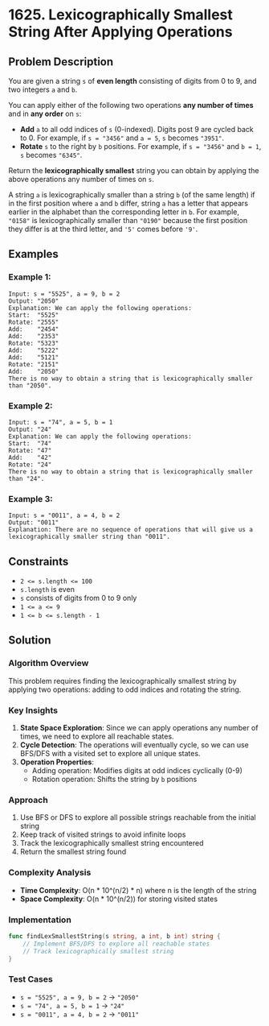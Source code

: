 # 1625. Lexicographically Smallest String After Applying Operations

## Problem Description

You are given a string `s` of **even length** consisting of digits from 0 to 9, and two integers `a` and `b`.

You can apply either of the following two operations **any number of times** and in **any order** on `s`:

- **Add** `a` to all odd indices of `s` (0-indexed). Digits post 9 are cycled back to 0. For example, if `s = "3456"` and `a = 5`, `s` becomes `"3951"`.
- **Rotate** `s` to the right by `b` positions. For example, if `s = "3456"` and `b = 1`, `s` becomes `"6345"`.

Return the **lexicographically smallest** string you can obtain by applying the above operations any number of times on `s`.

A string `a` is lexicographically smaller than a string `b` (of the same length) if in the first position where `a` and `b` differ, string `a` has a letter that appears earlier in the alphabet than the corresponding letter in `b`. For example, `"0158"` is lexicographically smaller than `"0190"` because the first position they differ is at the third letter, and `'5'` comes before `'9'`.

## Examples

### Example 1:
```
Input: s = "5525", a = 9, b = 2
Output: "2050"
Explanation: We can apply the following operations:
Start:  "5525"
Rotate: "2555"
Add:    "2454"
Add:    "2353"
Rotate: "5323"
Add:    "5222"
Add:    "5121"
Rotate: "2151"
Add:    "2050"
There is no way to obtain a string that is lexicographically smaller than "2050".
```

### Example 2:
```
Input: s = "74", a = 5, b = 1
Output: "24"
Explanation: We can apply the following operations:
Start:  "74"
Rotate: "47"
Add:    "42"
Rotate: "24"
There is no way to obtain a string that is lexicographically smaller than "24".
```

### Example 3:
```
Input: s = "0011", a = 4, b = 2
Output: "0011"
Explanation: There are no sequence of operations that will give us a lexicographically smaller string than "0011".
```

## Constraints

- `2 <= s.length <= 100`
- `s.length` is even
- `s` consists of digits from 0 to 9 only
- `1 <= a <= 9`
- `1 <= b <= s.length - 1`

## Solution

### Algorithm Overview

This problem requires finding the lexicographically smallest string by applying two operations: adding to odd indices and rotating the string.

### Key Insights

1. **State Space Exploration**: Since we can apply operations any number of times, we need to explore all reachable states.
2. **Cycle Detection**: The operations will eventually cycle, so we can use BFS/DFS with a visited set to explore all unique states.
3. **Operation Properties**: 
   - Adding operation: Modifies digits at odd indices cyclically (0-9)
   - Rotation operation: Shifts the string by `b` positions

### Approach

1. Use BFS or DFS to explore all possible strings reachable from the initial string
2. Keep track of visited strings to avoid infinite loops
3. Track the lexicographically smallest string encountered
4. Return the smallest string found

### Complexity Analysis

- **Time Complexity**: O(n * 10^(n/2) * n) where n is the length of the string
- **Space Complexity**: O(n * 10^(n/2)) for storing visited states

### Implementation

```go
func findLexSmallestString(s string, a int, b int) string {
    // Implement BFS/DFS to explore all reachable states
    // Track lexicographically smallest string
}
```

### Test Cases

- `s = "5525", a = 9, b = 2` → `"2050"`
- `s = "74", a = 5, b = 1` → `"24"`
- `s = "0011", a = 4, b = 2` → `"0011"`

